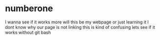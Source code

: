 # numberone
I wanna see if it works more
will this be my webpage or just learning it
I dont know why our page is not linking this is kind of confusing
lets see if it works without git bash

